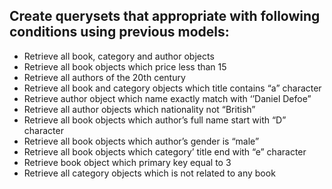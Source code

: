 ## Create querysets that appropriate with following conditions using previous models:

- Retrieve all book, category and author objects
- Retrieve all book objects which price less than 15
- Retrieve all authors of the 20th century
- Retrieve all book and category objects which title contains “a” character
- Retrieve author object which name exactly match with ‘’Daniel Defoe”
- Retrieve all author objects which nationality not “British”
- Retrieve all book objects which author’s full name start with “D” character
- Retrieve all book objects which author’s gender is “male”
- Retrieve all book objects which category’ title end with “e” character
- Retrieve book object which primary key equal to 3
- Retrieve all category objects which is not related to any book
